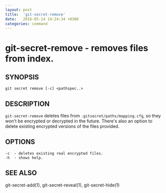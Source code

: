 ```yaml
---
layout: post
title:  'git-secret-remove'
date:   2016-05-14 14:24:34 +0300
categories: command
---
```

git-secret-remove - removes files from index.
=============================================

## SYNOPSIS

    git secret remove [-c] <pathspec..>


## DESCRIPTION
`git-secret-remove` deletes files from `.gitsecret/paths/mapping.cfg`, so they won't be encrypted or decrypted in the future. There's also an option to delete existing encrypted versions of the files provided.


## OPTIONS

    -c  - deletes existing real encrypted files.
    -h  - shows help.


## SEE ALSO

git-secret-add(1), git-secret-reveal(1), git-secret-hide(1)

